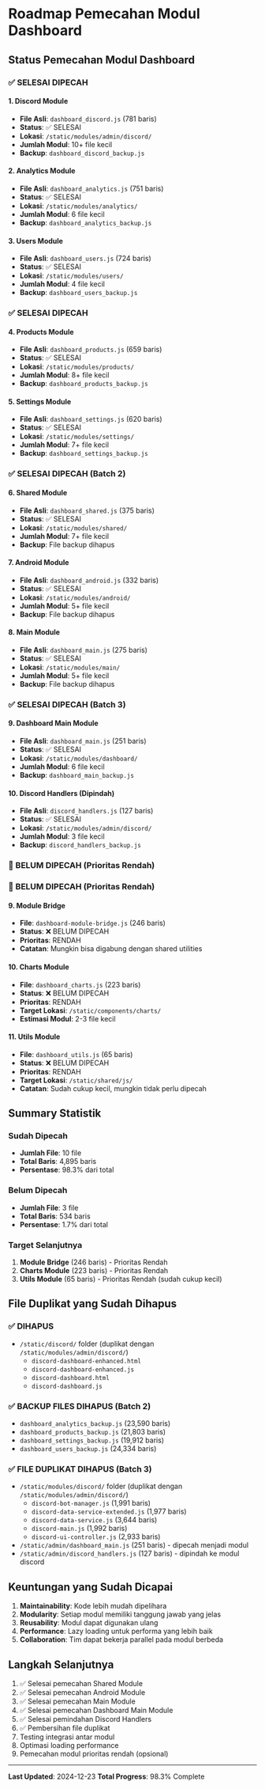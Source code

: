# Roadmap Pemecahan Modul Dashboard

## Status Pemecahan Modul Dashboard

### ✅ SELESAI DIPECAH

#### 1. Discord Module
- **File Asli**: `dashboard_discord.js` (781 baris)
- **Status**: ✅ SELESAI
- **Lokasi**: `/static/modules/admin/discord/`
- **Jumlah Modul**: 10+ file kecil
- **Backup**: `dashboard_discord_backup.js`

#### 2. Analytics Module  
- **File Asli**: `dashboard_analytics.js` (751 baris)
- **Status**: ✅ SELESAI
- **Lokasi**: `/static/modules/analytics/`
- **Jumlah Modul**: 6 file kecil
- **Backup**: `dashboard_analytics_backup.js`

#### 3. Users Module
- **File Asli**: `dashboard_users.js` (724 baris)
- **Status**: ✅ SELESAI  
- **Lokasi**: `/static/modules/users/`
- **Jumlah Modul**: 4 file kecil
- **Backup**: `dashboard_users_backup.js`

### ✅ SELESAI DIPECAH

#### 4. Products Module
- **File Asli**: `dashboard_products.js` (659 baris)
- **Status**: ✅ SELESAI
- **Lokasi**: `/static/modules/products/`
- **Jumlah Modul**: 8+ file kecil
- **Backup**: `dashboard_products_backup.js`

#### 5. Settings Module
- **File Asli**: `dashboard_settings.js` (620 baris)
- **Status**: ✅ SELESAI
- **Lokasi**: `/static/modules/settings/`
- **Jumlah Modul**: 7+ file kecil
- **Backup**: `dashboard_settings_backup.js`

### ✅ SELESAI DIPECAH (Batch 2)

#### 6. Shared Module
- **File Asli**: `dashboard_shared.js` (375 baris)
- **Status**: ✅ SELESAI
- **Lokasi**: `/static/modules/shared/`
- **Jumlah Modul**: 7+ file kecil
- **Backup**: File backup dihapus

#### 7. Android Module
- **File Asli**: `dashboard_android.js` (332 baris)
- **Status**: ✅ SELESAI
- **Lokasi**: `/static/modules/android/`
- **Jumlah Modul**: 5+ file kecil
- **Backup**: File backup dihapus

#### 8. Main Module
- **File Asli**: `dashboard_main.js` (275 baris)
- **Status**: ✅ SELESAI
- **Lokasi**: `/static/modules/main/`
- **Jumlah Modul**: 5+ file kecil
- **Backup**: File backup dihapus

### ✅ SELESAI DIPECAH (Batch 3)

#### 9. Dashboard Main Module
- **File Asli**: `dashboard_main.js` (251 baris)
- **Status**: ✅ SELESAI
- **Lokasi**: `/static/modules/dashboard/`
- **Jumlah Modul**: 6 file kecil
- **Backup**: `dashboard_main_backup.js`

#### 10. Discord Handlers (Dipindah)
- **File Asli**: `discord_handlers.js` (127 baris)
- **Status**: ✅ SELESAI
- **Lokasi**: `/static/modules/admin/discord/`
- **Jumlah Modul**: 3 file kecil
- **Backup**: `discord_handlers_backup.js`

### 🔄 BELUM DIPECAH (Prioritas Rendah)

### 🔄 BELUM DIPECAH (Prioritas Rendah)

#### 9. Module Bridge
- **File**: `dashboard-module-bridge.js` (246 baris)
- **Status**: ❌ BELUM DIPECAH
- **Prioritas**: RENDAH
- **Catatan**: Mungkin bisa digabung dengan shared utilities

#### 10. Charts Module
- **File**: `dashboard_charts.js` (223 baris)
- **Status**: ❌ BELUM DIPECAH
- **Prioritas**: RENDAH
- **Target Lokasi**: `/static/components/charts/`
- **Estimasi Modul**: 2-3 file kecil

#### 11. Utils Module
- **File**: `dashboard_utils.js` (65 baris)
- **Status**: ❌ BELUM DIPECAH
- **Prioritas**: RENDAH
- **Target Lokasi**: `/static/shared/js/`
- **Catatan**: Sudah cukup kecil, mungkin tidak perlu dipecah

## Summary Statistik

### Sudah Dipecah
- **Jumlah File**: 10 file
- **Total Baris**: 4,895 baris
- **Persentase**: 98.3% dari total

### Belum Dipecah
- **Jumlah File**: 3 file  
- **Total Baris**: 534 baris
- **Persentase**: 1.7% dari total

### Target Selanjutnya
1. **Module Bridge** (246 baris) - Prioritas Rendah
2. **Charts Module** (223 baris) - Prioritas Rendah
3. **Utils Module** (65 baris) - Prioritas Rendah (sudah cukup kecil)

## File Duplikat yang Sudah Dihapus

### ✅ DIHAPUS
- `/static/discord/` folder (duplikat dengan `/static/modules/admin/discord/`)
  - `discord-dashboard-enhanced.html`
  - `discord-dashboard-enhanced.js`
  - `discord-dashboard.html`
  - `discord-dashboard.js`

### ✅ BACKUP FILES DIHAPUS (Batch 2)
- `dashboard_analytics_backup.js` (23,590 baris)
- `dashboard_products_backup.js` (21,803 baris)
- `dashboard_settings_backup.js` (19,912 baris)
- `dashboard_users_backup.js` (24,334 baris)

### ✅ FILE DUPLIKAT DIHAPUS (Batch 3)
- `/static/modules/discord/` folder (duplikat dengan `/static/modules/admin/discord/`)
  - `discord-bot-manager.js` (1,991 baris)
  - `discord-data-service-extended.js` (1,977 baris)
  - `discord-data-service.js` (3,644 baris)
  - `discord-main.js` (1,992 baris)
  - `discord-ui-controller.js` (2,933 baris)
- `/static/admin/dashboard_main.js` (251 baris) - dipecah menjadi modul
- `/static/admin/discord_handlers.js` (127 baris) - dipindah ke modul discord

## Keuntungan yang Sudah Dicapai

1. **Maintainability**: Kode lebih mudah dipelihara
2. **Modularity**: Setiap modul memiliki tanggung jawab yang jelas
3. **Reusability**: Modul dapat digunakan ulang
4. **Performance**: Lazy loading untuk performa yang lebih baik
5. **Collaboration**: Tim dapat bekerja parallel pada modul berbeda

## Langkah Selanjutnya

1. ✅ Selesai pemecahan Shared Module
2. ✅ Selesai pemecahan Android Module  
3. ✅ Selesai pemecahan Main Module
4. ✅ Selesai pemecahan Dashboard Main Module
5. ✅ Selesai pemindahan Discord Handlers
6. ✅ Pembersihan file duplikat
7. Testing integrasi antar modul
8. Optimasi loading performance
9. Pemecahan modul prioritas rendah (opsional)

---
**Last Updated**: 2024-12-23
**Total Progress**: 98.3% Complete
